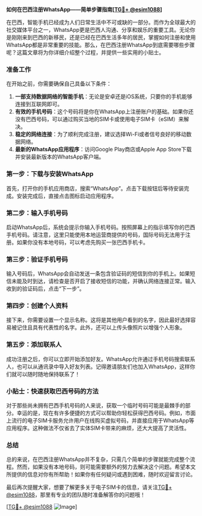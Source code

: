 **如何在巴西注册WhatsApp——简单步骤指南[[TG💪+ @esim1088](https://t.me/s/esim1088)]**

在巴西，智能手机已经成为人们日常生活中不可或缺的一部分。而作为全球最大的社交媒体平台之一，WhatsApp更是巴西人沟通、分享和娱乐的重要工具。无论你是刚刚来到巴西的新移民，还是已经在巴西生活多年的居民，掌握如何注册和使用WhatsApp都是非常重要的技能。那么，在巴西注册WhatsApp到底需要哪些步骤呢？这篇文章将为你详细介绍整个过程，并提供一些实用的小贴士。

### 准备工作

在开始之前，你需要确保自己具备以下条件：

1. **一部支持数据网络的智能手机**：无论是安卓还是iOS系统，只要你的手机能够连接到互联网即可。
2. **有效的手机号码**：这个号码将是你在WhatsApp上注册账户的基础。如果你还没有巴西号码，可以通过购买当地的SIM卡或使用电子SIM卡（eSIM）来解决。
3. **稳定的网络连接**：为了顺利完成注册，建议选择Wi-Fi或者信号良好的移动数据网络。
4. **最新的WhatsApp应用程序**：访问Google Play商店或Apple App Store下载并安装最新版本的WhatsApp客户端。

### 第一步：下载与安装WhatsApp

首先，打开你的手机应用商店，搜索“WhatsApp”。点击下载按钮后等待安装完成。安装完成后，直接点击图标启动应用程序。

### 第二步：输入手机号码

启动WhatsApp后，系统会提示你输入手机号码。按照屏幕上的指示填写你的巴西手机号码。请注意，这里只能使用本地运营商提供的号码，国际号码无法用于注册。如果你没有本地号码，可以考虑先购买一张巴西手机卡。

### 第三步：验证手机号码

输入号码后，WhatsApp会自动发送一条包含验证码的短信到你的手机上。如果短信未能及时到达，请检查是否开启了接收短信的功能，并确认网络连接正常。输入收到的验证码后，点击“下一步”。

### 第四步：创建个人资料

接下来，你需要设置一个显示名称。这将是其他用户看到的名字，因此最好选择容易被记住且具有代表性的名字。此外，还可以上传头像照片以增强个人形象。

### 第五步：添加联系人

成功注册之后，你可以立即开始添加好友。WhatsApp允许通过手机号码搜索联系人，也可以从通讯录中导入好友列表。记得邀请朋友们也加入WhatsApp，这样你们就可以随时随地保持联系了！

### 小贴士：快速获取巴西号码的方法

对于那些尚未拥有巴西手机号码的人来说，获取一个临时号码可能是最棘手的部分。幸运的是，现在有许多便捷的方式可以帮助你轻松获得巴西号码。例如，市面上流行的电子SIM卡服务允许用户在线购买虚拟号码，并直接应用于WhatsApp等应用程序。这种做法不仅省去了实体SIM卡带来的麻烦，还大大提高了灵活性。

### 总结

总的来说，在巴西注册WhatsApp并不复杂，只需几个简单的步骤就能完成整个流程。然而，如果没有本地号码，则可能需要额外的努力去解决这个问题。希望本文所提供的信息对你有所帮助！如果你有任何疑问或遇到困难，随时欢迎留言讨论。

最后再次提醒大家，想要了解更多关于电子SIM卡的信息，请关注[TG💪+ @esim1088](https://t.me/s/esim1088)，那里有专业的团队随时准备解答你的问题哦！

[[TG💪+ @esim1088](https://t.me/s/esim1088) ![Image](https://i.postimg.cc/4NQfJmqS/Snipaste-2025-05-13-00-14-12.png)]